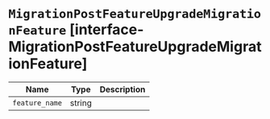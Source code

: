 # `MigrationPostFeatureUpgradeMigrationFeature` [interface-MigrationPostFeatureUpgradeMigrationFeature]

| Name | Type | Description |
| - | - | - |
| `feature_name` | string | &nbsp; |
